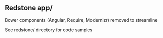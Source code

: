 ## Redstone app/
Bower components (Angular, Require, Modernizr) removed to streamline

See redstone/ directory for code samples 
 